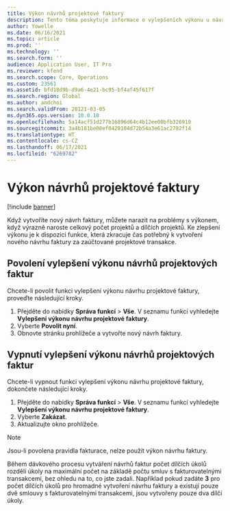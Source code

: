 ```yaml
---
title: Výkon návrhů projektové faktury
description: Tento téma poskytuje informace o vylepšeních výkonu u návrhů projektových faktur.
author: Yowelle
ms.date: 06/16/2021
ms.topic: article
ms.prod: ''
ms.technology: ''
ms.search.form: ''
audience: Application User, IT Pro
ms.reviewer: kfend
ms.search.scope: Core, Operations
ms.custom: 23561
ms.assetid: bfd18d9b-d9a6-4e21-bc95-bf4af45f617f
ms.search.region: Global
ms.author: andchoi
ms.search.validFrom: 20121-03-05
ms.dyn365.ops.version: 10.0.18
ms.openlocfilehash: 5a14acf51d277b16896d64c4b12ee00bfb326910
ms.sourcegitcommit: 3a4b181be08ef0428104d72b54a3e61ac2782f14
ms.translationtype: HT
ms.contentlocale: cs-CZ
ms.lasthandoff: 06/17/2021
ms.locfileid: "6269782"
---
```

# <a name="project-invoice-proposal-performance"></a>Výkon návrhů projektové faktury

[!include [banner](../includes/banner.md)]

Když vytvoříte nový návrh faktury, můžete narazit na problémy s výkonem, když výrazně naroste celkový počet projektů a dílčích projektů. Ke zlepšení výkonu je k dispozici funkce, která zkracuje čas potřebný k vytvoření nového návrhu faktury za zaúčtované projektové transakce.

## <a name="enable-project-invoice-proposal-performance-enhancement"></a>Povolení vylepšení výkonu návrhů projektových faktur
Chcete-li povolit funkci vylepšení výkonu návrhu projektové faktury, proveďte následující kroky.

1.  Přejděte do nabídky **Správa funkcí** > **Vše**. V seznamu funkcí vyhledejte **Vylepšení výkonu návrhu projektové faktury**.
2.  Vyberte **Povolit nyní**.
3.  Obnovte stránku prohlížeče a vytvořte nový návrh faktury.

## <a name="turn-off-project-invoice-proposal-performance-enhancement"></a>Vypnutí vylepšení výkonu návrhů projektových faktur
Chcete-li vypnout funkci vylepšení výkonu návrhu projektové faktury, dokončete následující kroky.

1.  Přejděte do nabídky **Správa funkcí** > **Vše**. V seznamu funkcí vyhledejte **Vylepšení výkonu návrhu projektové faktury**.
2.  Vyberte **Zakázat**.
3.  Aktualizujte okno prohlížeče.

> [!NOTE]
> Jsou-li povolena pravidla fakturace, nelze použít výkon návrhu faktury.
> 
> Během dávkového procesu vytváření návrhů faktur počet dílčích úkolů rozdělí úkoly na maximální počet na základě počtu smluv s fakturovatelnými transakcemi, bez ohledu na to, co jste zadali. Například pokud zadáte **3** pro počet dílčích úkolů pro hromadné vytvoření návrhu faktury a existují pouze dvě smlouvy s fakturovatelnými transakcemi, jsou vytvořeny pouze dva dílčí úkoly.
